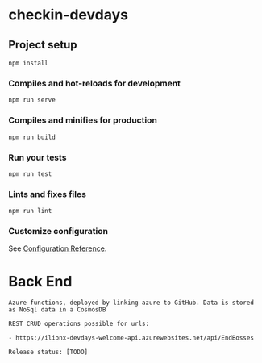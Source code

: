 # checkin-devdays

## Project setup
```
npm install
```

### Compiles and hot-reloads for development
```
npm run serve
```

### Compiles and minifies for production
```
npm run build
```

### Run your tests
```
npm run test
```

### Lints and fixes files
```
npm run lint
```

### Customize configuration
See [Configuration Reference](https://cli.vuejs.org/config/).


# Back End

```
Azure functions, deployed by linking azure to GitHub. Data is stored as NoSql data in a CosmosDB

REST CRUD operations possible for urls:

- https://ilionx-devdays-welcome-api.azurewebsites.net/api/EndBosses

Release status: [TODO]
```
